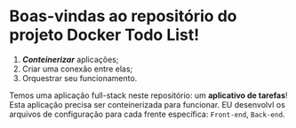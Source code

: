 # Boas-vindas ao repositório do projeto Docker Todo List!

1. **_Conteinerizar_** aplicações;
1. Criar uma conexão entre elas;
1. Orquestrar seu funcionamento.

Temos uma aplicação full-stack neste repositório: um **aplicativo de tarefas**! Esta aplicação precisa ser conteinerizada para funcionar. EU desenvolvI os arquivos de configuração para cada frente específica: `Front-end`, `Back-end`.